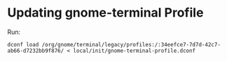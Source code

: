 # Updating gnome-terminal Profile

Run:
```
dconf load /org/gnome/terminal/legacy/profiles:/:34eefce7-7d7d-42c7-ab66-d7232bb9f876/ < local/init/gnome-terminal-profile.dconf
```
